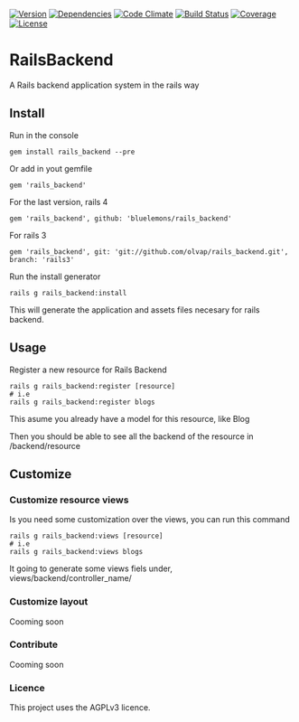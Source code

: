 [![Version     ](https://img.shields.io/gem/v/rails_backend.svg)](https://rubygems.org/gems/rails_backend)
[![Dependencies](https://img.shields.io/gemnasium/bluelemons/rails_backend.svg)](https://gemnasium.com/bluelemons/rails_backend)
[![Code Climate](https://img.shields.io/codeclimate/github/bluelemons/rails_backend.svg)](https://codeclimate.com/github/bluelemons/rails_backend)
[![Build Status](https://img.shields.io/travis/bluelemons/rails_backend/master.svg)](https://travis-ci.org/bluelemons/rails_backend)
[![Coverage    ](https://img.shields.io/codeclimate/coverage/github/bluelemons/rails_backend.svg)](https://codeclimate.com/github/bluelemons/rails_backend)
[![License     ](https://img.shields.io/badge/license-AGPL-663266.svg)](https://gnu.org/licenses/agpl)


# RailsBackend

A Rails backend application system in the rails way

## Install

Run in the console

    gem install rails_backend --pre

Or add in yout gemfile

    gem 'rails_backend'

For the last version, rails 4

    gem 'rails_backend', github: 'bluelemons/rails_backend'

For rails 3

    gem 'rails_backend', git: 'git://github.com/olvap/rails_backend.git', branch: 'rails3'

Run the install generator

    rails g rails_backend:install

This will generate the application and assets files necesary for rails backend.


## Usage

Register a new resource for Rails Backend

    rails g rails_backend:register [resource]
    # i.e
    rails g rails_backend:register blogs

This asume you already have a model for this resource, like Blog

Then you should be able to see all the backend of the resource in /backend/resource

## Customize


### Customize resource views

Is you need some customization over the views, you can run this command

    rails g rails_backend:views [resource]
    # i.e
    rails g rails_backend:views blogs

It going to generate some views fiels under, views/backend/controller_name/


### Customize layout

Cooming soon

### Contribute

Cooming soon

### Licence

This project uses the AGPLv3 licence.
